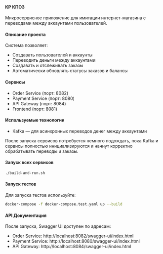 #### КР КПО3

Микросервисное приложение для имитации интернет-магазина с переводами между аккаунтами пользователей.

#### Описание проекта

Система позволяет:
- Создавать пользователей и аккаунты
- Переводить деньги между аккаунтами
- Создавать и отслеживать заказы
- Автоматически обновлять статусы заказов и балансы

#### Сервисы
- Order Service (порт: 8082)
- Payment Service (порт: 8080)
- API Gateway (порт: 8084)
- Frontend (порт: 8081)

#### Используемые технологии
- Kafka — для асинхронных переводов денег между аккаунтами

После запуска сервисов потребуется немного подождать, пока Kafka и сервисы полностью инициализируются и начнут корректно обрабатывать переводы и заказы.

#### Запуск всех сервисов
```bash
./build-and-run.sh
```

#### Запуск тестов
Для запуска тестов используйте:
```bash
docker-compose -f docker-compose.test.yaml up --build
```

#### API Документация
После запуска, Swagger UI доступен по адресам:
- Order Service: http://localhost:8082/swagger-ui/index.html
- Payment Service: http://localhost:8080/swagger-ui/index.html
- API Gateway: http://localhost:8084/swagger-ui/index.html

